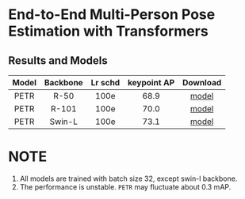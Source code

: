 # End-to-End Multi-Person Pose Estimation with Transformers


## Results and Models

| Model | Backbone | Lr schd  | keypoint AP | Download |
|:-----:|:--------:|:--------:|:-----------:|:--------:|
| PETR  |  R-50    |  100e    |    68.9     | [model](https://download.openmmlab.com/mmdetection/v2.0/deformable_detr/deformable_detr_r50_16x2_50e_coco/deformable_detr_r50_16x2_50e_coco_20210419_220030-a12b9512.pth) |
| PETR  |  R-101   |  100e    |    70.0     | [model](https://download.openmmlab.com/mmdetection/v2.0/deformable_detr/deformable_detr_r50_16x2_50e_coco/deformable_detr_r50_16x2_50e_coco_20210419_220030-a12b9512.pth) |
| PETR  |  Swin-L  |  100e    |    73.1     | [model](https://download.openmmlab.com/mmdetection/v2.0/deformable_detr/deformable_detr_r50_16x2_50e_coco/deformable_detr_r50_16x2_50e_coco_20210419_220030-a12b9512.pth) |

# NOTE

1. All models are trained with batch size 32, except swin-l backbone.
2. The performance is unstable. `PETR` may fluctuate about 0.3 mAP.

